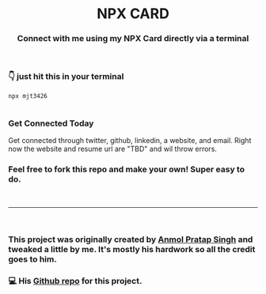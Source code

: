 <h1 align="center">  <strong>NPX CARD</strong> </h1>
<h3 align="center"> Connect with me using my NPX Card directly via a terminal </h3>

<br />

### <strong>👇 just hit this in your terminal</strong>

```bash
npx mjt3426
```
![]()
<br />

### <strong>Get Connected Today</strong>
Get connected through twitter, github, linkedin, a website, and email. Right now the website and resume url are "TBD" and wil throw errors. 
<br />


### Feel free to fork this repo and make your own! Super easy to do.
<br />

---

<br />

### This project was originally created by [Anmol Pratap Singh](https://github.com/anmol098) and tweaked a little by me. It's mostly his hardwork so all the credit goes to him.

### 💻 His [Github repo](https://github.com/anmol098/npx_card) for this project.
